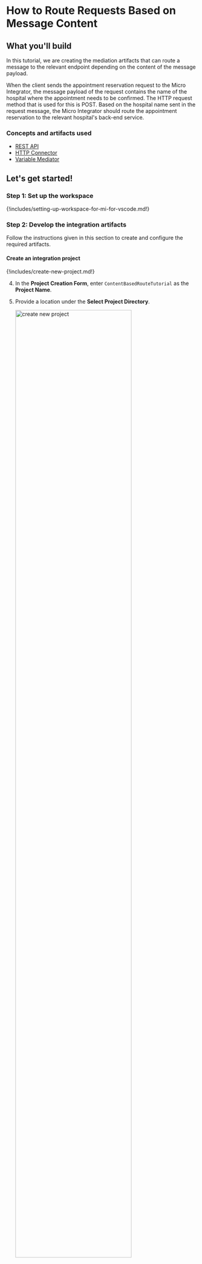 # How to Route Requests Based on Message Content

## What you'll build

In this tutorial, we are creating the mediation artifacts that can route a message to the relevant endpoint depending on the content of the message payload.

When the client sends the appointment reservation request to the Micro Integrator, the message payload of the request contains the name of the hospital where the appointment needs to be confirmed. The HTTP request method that is used for this is POST. Based on the hospital name sent in the request message, the Micro Integrator should route the appointment reservation to the relevant hospital's back-end service.

### Concepts and artifacts used

-   [REST API]({{base_path}}/reference/synapse-properties/rest-api-properties)
-   [HTTP Connector]({{base_path}}/reference/connectors/http-connector/http-connector-overview)
-   [Variable Mediator]({{base_path}}/reference/mediators/variable-mediator)

## Let's get started!

### Step 1: Set up the workspace

{!includes/setting-up-workspace-for-mi-for-vscode.md!}

### Step 2: Develop the integration artifacts

Follow the instructions given in this section to create and configure the required artifacts.

#### Create an integration project

{!includes/create-new-project.md!}

4. In the **Project Creation Form**, enter `ContentBasedRouteTutorial` as the **Project Name**.

5. Provide a location under the **Select Project Directory**.

     <a href="{{base_path}}/assets/img/learn/tutorials/message-routing/create-new-project.png"><img src="{{base_path}}/assets/img/learn/tutorials/message-routing/create-new-project.png" alt="create new project" width="80%"></a>

6. Click **Finish**.

You will now see the projects listed in the **Project Explorer**.

#### Create HTTP connections

In this tutorial, we have three hospital services hosted as the backend:

-   Grand Oak Community Hospital: `http://localhost:9090/grandoaks/`
-   Clemency Medical Center: `http://localhost:9090/clemency/`
-   Pine Valley Community Hospital: `http://localhost:9090/pinevalley/`

The request method is `POST` and the format of the request URL expected by the back-end services is as below.
`http://localhost:9090/grandoaks/categories/{category}/reserve`

Let's create three different HTTP connections for the above services.

1. Navigate to **MI Project Explorer**.

2. Click on **+ Add artifact**.

    <a href="{{base_path}}/assets/img/develop/create-artifacts/add-artifact-icon.png"><img src="{{base_path}}/assets/img/develop/create-artifacts/add-artifact-icon.png" alt="add artifact" width="40%"></a>

3. Click **+ View More** under **Create an Integration**.
4. Select **Connections** under **Other Artifacts** to open the **Connector Store Form**.

    <a href="{{base_path}}/assets/img/integrate/connectors/connections-artifact.png"><img src="{{base_path}}/assets/img/integrate/connectors/connections-artifact.png" alt="connections artifact" width="80%"></a>

5. Select **HTTP**.
6. You need to add dependencies to the project, if not added yet.
7. In the **Add New Connection** form, specify the following values to create the new HTTP connection.
     <table>
         <thead>
           <tr>
              <th>Property</th>
              <th>Value</th>
              <th>Description</th>
           </tr>
         </thead>
         <tbody>
           <tr>
              <td>Connection Name</td>
              <td><code>GrandOakConn</code></td>
              <td>The name of the connection.</td>
           </tr>
           <tr>
              <td>Base URL</td>
              <td>
                 <code>http://localhost:9090/grandoaks</code>
              </td>
              <td>The base of the request URL for the back-end service.</td>
           </tr>
         </tbody>
     </table>

8. Click **Add**.

9. Similarly, create the HTTP connections for the other two hospital services using the Base URLs given below:

    | Connection Name | Base URL                           |
    |-----------------|------------------------------------|
    | ClemencyConn    | `http://localhost:9090/clemency`   |
    | PineValleyConn  | `http://localhost:9090/pinevalley` |

You have now created the three connections for the hospital back-end services that will be used to make appointment reservations.

!!! Tip
    You can also create a single connection where the differentiation of the hospital name can be handled using a variable in the relative path of an operation. See the tutorial on [Exposing Several Services as a Single Service]({{base_path}}/learn/integration-tutorials/exposing-several-services-as-a-single-service).

    Using three different connections is advantageous when the back-end services are very different from one another and/or when there is a requirement to configure error handling differently for each of them.

#### Create a REST API

1. Go to **Project Settings** > **Add Artifact**.
2. Select **API** under **Create an Integration**.
3. Enter the details given below to create a new REST API.

    <table>
      <tr>
        <th>Property</th>
        <th>Value</th>
        <th>Description</th>
      </tr>
      <tr>
        <td>Name</td>
        <td><code>HealthcareAPI</code></td>
        <td>
          The name of the REST API.
        </td>
      </tr>
      <tr>
        <td>Context</td>
        <td><code>/healthcare</code></td>
        <td>
          Here you are anchoring the API in the <code>/healthcare</code> context. This will become part of the name of the generated URL used by the client when sending requests to the Healthcare service. For example, setting the context to /healthcare means that the API will only handle HTTP requests where the URL path starts with <code>http://host:port/healthcare</code>.
        </td>
      </tr>
    </table>                                                                   

    <a href="{{base_path}}/assets/img/learn/tutorials/message-routing/synapse-api-artifact.png"><img src="{{base_path}}/assets/img/learn/tutorials/message-routing/synapse-api-artifact.png" alt="Synapse API artifact" width="70%"></a>

4. Click **Create**.

5. On the Service Designer, click on the default API resource to access the **Properties** tab to edit the default API resource.

    <a href="{{base_path}}/assets/img/learn/tutorials/message-routing/edit-icon-api-resource.png"><img src="{{base_path}}/assets/img/learn/tutorials/message-routing/edit-icon-api-resource.png" alt="Edit API resource" width="70%"></a>

6. Enter the following details:

    <table>
    <tr>
        <th>Property</th>
        <th>Description</th>
    </tr>
    <tr>
        <td>Resource Path</td>
        <td>
            <code>/categories/{category}/reserve</code>
        </td>
    </tr>
    <tr>
        <td>Methods</td>
        <td>
            <code>POST</code> 
        </td>
    </tr>
    </table>

    <a href="{{base_path}}/assets/img/integrate/tutorials/using-templates/edit-api-resource.png"><img src="{{base_path}}/assets/img/integrate/tutorials/using-templates/edit-api-resource.png" alt="edit API resource" width="30%"></a>

7. Click **Update**.

#### Define the mediation flow 

You can now start configuring the API resource.

1. Navigate to **MI Project Explorer** > **APIs** > **HealthcareAPI** > **/categories/{category}/reserve** to open the **Resource View**.

2. Click on the **+** icon to open the **Palette**. 

    <a href="{{base_path}}/assets/img/learn/tutorials/message-routing/open-palette.png"><img src="{{base_path}}/assets/img/learn/tutorials/message-routing/open-palette.png" alt="open palette" width="60%"></a>

3. Select **Variable** mediator under **Mediators**.

4. Specify the following values.

    !!! Info
        This is used to extract the hospital name that is sent in the request payload.

    <table>
        <tr>
            <th>Property</th>
            <th>Description</th>
        </tr>
      <tr>
         <td>Name</td>
         <td><code>Hospital</code></td>
      </tr>
      <tr>
         <td>Data Type</td>
         <td>Select <code>STRING</code>.</td>
      </tr>
      <tr>
         <td>Value</td>
         <td>
            <div class="content-wrapper">
              <p>Follow the steps given below to specify the expression value:</p>
            <ol>
               <li>Click the **EX** button next to the <b>Value</b> field. This specifies the value type as <i>expression</i>.</li>
               <li>Enter <code>payload.hospital</code> as the **Expression Value**.</li>
            </ol>
               <b>Note</b>:
               This is the synapse expression that will extract the hospital from the request payload.</br>
               Click **Save**.
            </div>
         </td>
      </tr>
    </table>

    <a href="{{base_path}}/assets/img/learn/tutorials/message-routing/variable.png"><img src="{{base_path}}/assets/img/learn/tutorials/message-routing/variable.png" alt="Variable properties" width="35%"></a>

5. Click **Submit**.

6. Add a **Switch** mediator by clicking the **+** sign after the **Variable** mediator, and selecting **Switch** mediator from the palette. In the form that appears, specify the following values.

    <table>
         <tr>
             <th>Property</th>
             <th>Description</th>
         </tr>
         <tr>
             <td>Expression</td>
             <td>
                 <p>The <strong>Expression</strong> field is where we specify the synapse expression, which obtains the value of the Hospital that we stored in the Variable mediator.</p>
                 <p>Follow the steps given below to specify the expression:</p>
                 <ol>
                     <li>Click <b>Ex</b> button in the <b>Value</b> field towards the end</li>
                     <li>Enter <code>vars.Hospital</code></li>
                 </ol>
             </td>
         </tr>
         <tr>
             <td>Cases</td>
             <td>
                 <p>You can use <b>+ Add new case</b> button to add case branches</p>
                 <ol>
                     <li>Case 1: Click on <b>+ Add new case</b> and specify <b>Case Regex</b> as <code>grand oak community hospital</code></li>
                     <li>Case 2: Click on <b>+ Add new case</b> and specify <b>Case Regex</b> as <code>clemency medical center</code></li>
                     <li>Case 3: Click on <b>+ Add new case</b> and specify <b>Case Regex</b> as <code>pine valley community hospital</code></li>
                 </ol>
             </td>
         </tr>
     </table>

9. Click **Add** to save the values for the Switch mediator.

10. Add a **Log** mediator to each case branch by clicking the **+** sign in each case branch, and selecting **Log** mediator from the palette. In the form that appears, specify the following values.

    <table>
        <tr>
            <th></th>
            <th>Case 1 (grand oak community hospital)</th>
            <th>Case 2 (clemency medical center)</th>
            <th>Case 3 (pine valley community hospital)</th>
            <th>Default</th>
        </tr>
        <tr>
            <td>Log Category</td>
            <td><code>INFO</code></td>
            <td><code>INFO</code></td>
            <td><code>INFO</code></td>
            <td><code>ERROR</code></td>
        </tr>
        <tr>
            <td>Message</td>
            <td><code>Routing to: ${vars.Hospital}</code></td>
            <td><code>Routing to: ${vars.Hospital}</code></td>
            <td><code>Routing to: ${vars.Hospital}</code></td>
            <td><code>Invalid hospital: ${vars.Hospital}</code></td>
        </tr>
        <tr>
            <td>Description</td>
            <td><code>GrandOak Log</code></td>
            <td><code>Clemency Log</code></td>
            <td><code>PineValley Log</code></td>
            <td><code>Fault Log</code></td>
        </tr>
    </table>

    <a href="{{base_path}}/assets/img/learn/tutorials/message-routing/resource-view-after-log.png"><img src="{{base_path}}/assets/img/learn/tutorials/message-routing/resource-view-after-log.png" alt="Resource view after adding log" width="80%"></a>   

    !!! Info
        You have now configured the Switch mediator to log the `Routing to: <Hospital Name>` message when a request is sent to this API resource. The request message will then be routed to the relevant hospital back-end service based on the hospital name that is sent in the request payload.
        
        The default case of the Switch mediator handles the invalid hospital requests that are sent to the request payload. This logs the message (`Invalid hospital: <Hospital Name>`) for requests that have an invalid hospital name.

11. Add an HTTP **POST** operation by clicking the **+** sign after the **Log** mediator in each case branch except for `default`. In the form that appears, specify the following values.

    <table>
        <thead>
            <tr>
                <th></th>
                <th>Case 1 (grand oak community hospital)</th>
                <th>Case 2 (clemency medical center)</th>
                <th>Case 3 (pine valley community hospital)</th>
            </tr>
        </thead>
        <tbody>
            <tr>
                <td>Connection</td>
                <td><code>GrandOakConn</code></td>
                <td><code>ClemencyConn</code></td>
                <td><code>PineValleyConn</code></td>
            </tr>
            <tr>
                <td>Relative Path</td>
                <td>Enter <code>/categories/\${params.pathParams.category}/reserve</code></td>
                <td>Enter <code>/categories/\${params.pathParams.category}/reserve</code></td>
                <td>Enter <code>/categories/\${params.pathParams.category}/reserve</code></td>
            </tr>
            <tr>
                <td>Headers</td>
                <td>Leave empty</td>
                <td>Leave empty</td>
                <td>Leave empty</td>
            </tr>
            <tr>
                <td>Content Type</td>
                <td>Select <code>JSON</code></td>
                <td>Select <code>JSON</code></td>
                <td>Select <code>JSON</code></td>
            </tr>
            <tr>
                <td>Request Body</td>
                <td>Enter <code>\${payload}</code></td>
                <td>Enter <code>\${payload}</code></td>
                <td>Enter <code>\${payload}</code></td>
            </tr>
            <tr>
                <td>Response Variable Name</td>
                <td>Enter <code>hospital_res</code></td>
                <td>Enter <code>hospital_res</code></td>
                <td>Enter <code>hospital_res</code></td>
            </tr>
            <tr>
                <td>Overwrite Message Body</td>
                <td>Select</td>
                <td>Select</td>
                <td>Select</td>
            </tr>
        </tbody>
    </table>

19. Add a **Respond** mediator just after the **Switch** mediator to return the response from the health care service back to the client.

    You have successfully created all the artifacts that are required for routing messages to a back-end service depending on the content in the request payload. 

    <a href="{{base_path}}/assets/img/learn/tutorials/message-routing/resource-view.png"><img src="{{base_path}}/assets/img/learn/tutorials/message-routing/resource-view.png" alt="Resource view" width="80%"></a>

### Step 3: Build and run the artifacts

{!includes/build-and-run-artifacts.md!}

The artifacts will be deployed in the Micro Integrator server and the server will start.

- See the startup log in the **Console** tab.
- See the URLs of the deployed services and APIs in the **Runtime Services** tab.

### Step 4: Test the use case

Let's test the use case by sending a simple client request that invokes the service.

#### Start the back-end service

1. Download the JAR file of the back-end service from [here](https://github.com/wso2-docs/WSO2_EI/blob/master/Back-End-Service/Hospital-Service-JDK11-2.0.0.jar).
2. Open a terminal, and navigate to the location where you saved the back-end service.
3. Execute the following command to start the service:

    ```bash
    java -jar Hospital-Service-JDK11-2.0.0.jar
    ```

#### Send the client request

Let's send a request to the API resource to make a reservation. You can use the Postman application as follows:

1. Open the Postman application. If you do not have the application, download it from here : [Postman](https://www.postman.com/downloads/)

2. Add the request information as given below and click the <b>Send</b> button.
    
    <table>
        <tr>
            <th>Method</th>
            <td>
               <code>POST</code> 
            </td>
        </tr>
        <tr>
            <th>Headers</th>
            <td>
              <code>Content-Type=application/json</code>
            </td>
        </tr>
        <tr>
            <th>URL</th>
            <td><code>http://localhost:8290/healthcare/categories/surgery/reserve</code></br></br>
              <ul>
                <li>
                  The URI-Template format that is used in this URL was defined when creating the API resource:
          <code>http://host:port/categories/{category}/reserve</code>
                </li>
              </ul>
            </td>
        </tr>
        <tr>
            <th>Body</th>
            <td>
            <div>
              <code>
                {
                    "patient": {
                    "name": "John Doe",
                    "dob": "1940-03-19",
                    "ssn": "234-23-525",
                    "address": "California",
                    "phone": "8770586755",
                    "email": "johndoe@gmail.com"
                    },
                    "doctor": "thomas collins",
                    "hospital_id": "grandoaks",
                    "hospital": "grand oak community hospital",
                    "appointment_date": "2025-04-02"
                }
              </code>
            </div></br>
            <ul>
              <li>
                This JSON payload contains details of the appointment reservation, which includes patient details, doctor, hospital, and data of appointment.
              </li>
            </ul>
        </tr>
     </table>
     <br/><br/>
     <video src="{{base_path}}/assets/vids/surgery-reserve.webm" width="720" height="480" controls></video>
     <br/><br/>
     
If you want to send the client request from your terminal:

1. Install and set up [cURL](https://curl.haxx.se/) as your REST client.
2. Create a JSON file named `request.json` with the following request payload.
    ```json
    {
        "patient": {
        "name": "John Doe",
        "dob": "1940-03-19",
        "ssn": "234-23-525",
        "address": "California",
        "phone": "8770586755",
        "email": "johndoe@gmail.com"
        },
        "doctor": "thomas collins",
        "hospital_id": "grandoaks",
        "hospital": "grand oak community hospital",
        "appointment_date": "2025-04-02"
    }
    ```
3. Open a terminal and navigate to the directory where you have saved the `request.json` file.
4. Execute the following command.
    ```json
    curl -v -X POST --data @request.json http://localhost:8290/healthcare/categories/surgery/reserve --header "Content-Type:application/json"
    ```

#### Analyze the response

You will see the following response received to your <b>HTTP Client</b>:

```json
{"appointmentNumber":1,
    "doctor":
         {"name":"thomas collins",
          "hospital":"grand oak community hospital",
          "category":"surgery","availability":"9.00 a.m - 11.00 a.m",
          "fee":7000.0},
    "patient":
        {"name":"John Doe",
         "dob":"1990-03-19",
         "ssn":"234-23-525",
         "address":"California",
         "phone":"8770586755",
         "email":"johndoe@gmail.com"},
    "fee":7000.0,
"confirmed":false,
"appointmentDate":"2025-04-02"}
```

Now check the **Console** tab and you will see the following message: `INFO - LogMediator message = Routing to grand oak community hospital`
    
This is the message printed by the Log mediator when the message from the client is routed to the relevant endpoint in the Switch mediator.

You have successfully completed this tutorial and have seen how the requests received by the Micro Integrator can be routed to the relevant endpoint using the Switch mediator.
